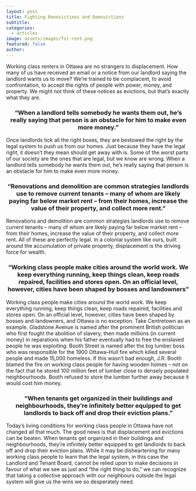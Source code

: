 ```yaml
---
layout: post
title: Fighting Renovictions and Demovictions
subtitle: 
categories:
  - articles
image: assets/images/for-rent.png
featured: false
author: 
---
```


Working class renters in Ottawa are no strangers to displacement. How many of us have received an email or a notice from our landlord saying the landlord wants us to move? We’re trained to be complacent, to avoid confrontation, to accept the rights of people with power, money, and property. We might not think of these notices as evictions, but that’s exactly what they are.

<div align="center"> <h3> “When a landlord tells somebody he wants them out, he’s really saying that person is an obstacle for him to make even more money.”  </h3> </div>

Once landlords tick all the right boxes, they are bestowed the right by the legal system to push us from our homes. Just because they have the legal right, it doesn’t they mean should get away with is. Some of the worst parts of our society are the ones that are legal, but we know are wrong. When a landlord tells somebody he wants them out, he’s really saying that person is an obstacle for him to make even more money. 

<div align="center"> <h3> “Renovations and demolition are common strategies landlords use to remove current tenants – many of whom are likely paying far below market rent – from their homes, increase the value of their property, and collect more rent.” </h3> </div>

Renovations and demolition are common strategies landlords use to remove current tenants – many of whom are likely paying far below market rent – from their homes, increase the value of their property, and collect more rent. All of these are perfectly legal. In a colonial system like ours, built around the accumulation of private property, displacement is the driving force for wealth.

<div align="center"> <h3> “Working class people make cities around the world work. We keep everything running, keep things clean, keep roads repaired, facilities and stores open. On an official level, however, cities have been shaped by bosses and landowners” </h3> </div>

Working class people make cities around the world work. We keep everything running, keep things clean, keep roads repaired, facilities and stores open. On an official level, however, cities have been shaped by bosses and landowners, and Ottawa is no exception. Take Centretown as an example. Gladstone Avenue is named after the prominent British politician who first fought the abolition of slavery, then made millions (in current money) in reparations when his father eventually had to free the enslaved people he was exploiting. Booth Street is named after the big lumber boss who was responsible for the 1900 Ottawa–Hull fire which killed several people and made 15,000 homeless. If this wasn’t bad enough, J.R. Booth blamed the fire on working class people for having wooden homes – not on the fact that he stored 100 million feet of lumber close to densely populated neighbourhoods. Booth refused to store the lumber further away because it would cost him money.

<div align="center"> <h3>“When tenants get organized in their buildings and neighbourhoods, they’re infinitely better equipped to get landlords to back off and drop their eviction plans.”</h3> </div>

Today’s living conditions for working class people in Ottawa have not changed all that much. The good news is that displacement and evictions can be beaten. When tenants get organized in their buildings and neighbourhoods, they’re infinitely better equipped to get landlords to back off and drop their eviction plans. While it may be disheartening for many working class people to learn that the legal system, in this case the Landlord and Tenant Board, cannot be relied upon to make decisions in favour of what we see as just and “the right thing to do,” we can recognize that taking a collective approach with our neighbours outside the legal system will give us the wins we so desperately need.
